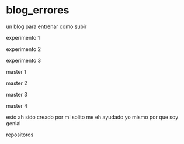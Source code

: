 # blog_errores
un blog para entrenar como subir 

experimento 1

experimento 2

experimento 3



master 1

master 2

master 3


master 4 

esto ah sido creado por mi solito me eh ayudado yo mismo por que soy genial 

repositoros
